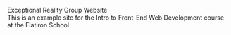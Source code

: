 Exceptional Reality Group Website  
This is an example site for the Intro to Front-End Web Development course at the Flatiron School
